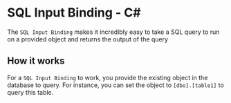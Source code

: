 # SQL Input Binding - C<span>#</span>

The `SQL Input Binding` makes it incredibly easy to take a SQL query to run on a provided object and returns the output of the query

## How it works

For a `SQL Input Binding` to work, you provide the existing object in the database to query. For instance, you can set the object to `[dbo].[table1]` to query this table.
